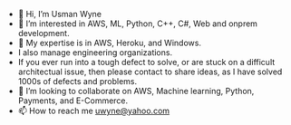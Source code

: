 - 👋 Hi, I’m Usman Wyne
- 👀 I’m interested in AWS, ML, Python, C++, C#, Web and onprem development.
- 🌱 My expertise is in AWS, Heroku, and Windows.
- I also manage engineering organizations.
- If you ever run into a tough defect to solve, or are stuck on a difficult architectual issue, then please contact to share ideas, as I have solved 1000s of defects and problems.
- 💞️ I’m looking to collaborate on AWS, Machine learning, Python, Payments, and E-Commerce.
- 📫 How to reach me uwyne@yahoo.com

<!---
uwyne/uwyne is a ✨ special ✨ repository because its `README.md` (this file) appears on your GitHub profile.
You can click the Preview link to take a look at your changes.
--->
